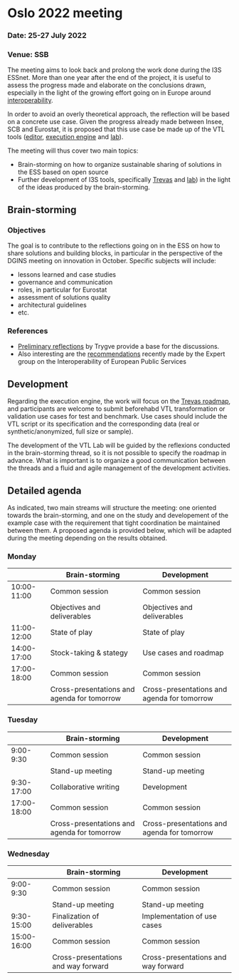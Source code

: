 # Oslo 2022 meeting

### Date: 25-27 July 2022
### Venue: SSB


The meeting aims to look back and prolong the work done during the I3S ESSnet. More than one year after the end of the project, it is useful to assess the progress made and elaborate on the conclusions drawn, especially in the light of the growing effort going on in Europe around [interoperability](https://joinup.ec.europa.eu/collection/interoperable-europe).

In order to avoid an overly theoretical approach, the reflection will be based on a concrete use case. Given the progress already made between Insee, SCB and Eurostat, it is proposed that this use case be made up of the VTL tools ([editor](https://github.com/eurostat/vtl-editor), [execution engine](https://github.com/InseeFr/Trevas) and [lab](https://github.com/InseeFrLab/VTL-Lab)).

The meeting will thus cover two main topics:

* Brain-storming on how to organize sustainable sharing of solutions in the ESS based on open source
* Further development of I3S tools, specifically [Trevas](https://github.com/InseeFr/Trevas) and [lab](https://github.com/InseeFrLab/VTL-Lab)) in the light of the ideas produced by the brain-storming.


## Brain-storming

### Objectives

The goal is to contribute to the reflections going on in the ESS on how to share solutions and building blocks, in particular in the perspective of the DGINS meeting on innovation in October. Specific subjects will include:

* lessons learned and case studies 
* governance and communication
* roles, in particular for Eurostat
* assessment of solutions quality
* architectural guidelines
* etc.

### References

* [Preliminary reflections](../ssm/shared-statistical-methods.md) by Trygve provide a base for the discussions.
* Also interesting are the [recommendations](https://joinup.ec.europa.eu/collection/interoperable-europe/news/official-expert-recommendations-new-interoperability-policy) recently made by the Expert group on the Interoperability of European Public Services


## Development

Regarding the execution engine, the work will focus on the [Trevas roadmap](https://github.com/InseeFr/Trevas/milestone/4), and participants are welcome to submit beforehabd VTL transformation or validation use cases for test and benchmark. Use cases should include the VTL script or its specification and the corresponding data (real or synthetic/anonymized, full size or sample).

The development of the VTL Lab will be guided by the reflexions conducted in the brain-storming thread, so it is not possible to specify the roadmap in advance. What is important is to organize a good communication between the threads and a fluid and agile management of the development activities.


## Detailed agenda

As indicated, two main streams will structure the meeting: one oriented towards the brain-storming, and one on the study and developement of the example case with the requirement that tight coordination be maintained between them. A proposed agenda is provided below, which will be adapted during the meeting depending on the results obtained.

### Monday

|   | Brain-storming | Development |
|---|---|---|
| 10:00-11:00 | Common session | Common session |
|   | Objectives and deliverables | Objectives and deliverables |
| 11:00-12:00  | State of play | State of play |
| 14:00-17:00  | Stock-taking & stategy | Use cases and roadmap |
| 17:00-18:00 | Common session | Common session |
|   | Cross-presentations and agenda for tomorrow | Cross-presentations and agenda for tomorrow |


### Tuesday

|   | Brain-storming | Development |
|---|---|---|
| 9:00-9:30 | Common session | Common session |
|   | Stand-up meeting | Stand-up meeting |
| 9:30-17:00  | Collaborative writing | Development |
| 17:00-18:00 | Common session | Common session |
|   | Cross-presentations and agenda for tomorrow | Cross-presentations and agenda for tomorrow |



### Wednesday

|   | Brain-storming | Development |
|---|---|---|
| 9:00-9:30 | Common session | Common session |
|   | Stand-up meeting | Stand-up meeting |
| 9:30-15:00  | Finalization of deliverables | Implementation of use cases |
| 15:00-16:00 | Common session | Common session |
|   | Cross-presentations and way forward | Cross-presentations and way forward |
